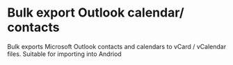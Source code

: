 
# Bulk export Outlook calendar/ contacts

Bulk exports Microsoft Outlook contacts and calendars to vCard / vCalendar files. 
Suitable for importing into Andriod